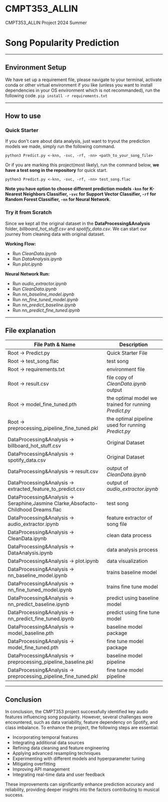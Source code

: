 # CMPT353_ALLIN
CMPT353_ALLIN Project 2024 Summer

# Song Popularity Prediction
---
## Environment Setup
We have set up a requirement file, please navigate to your terminal, activate conda or other virtual environment if you like (unless you want to install dependencies in your OS environment which is not recommanded), run the following code.
`pip install -r requirements.txt`

---

## How to use

### Quick Starter
If you don't care about data analysis, just want to tryout the prediction models we made, simply run the following command.

`python3 Predict.py <-knn, -svc, -rf, -nn> <path_to_your_song_file>`

Or if you are marking this project(most likely), run the command below, **we have a test song in the repository** for quick start.

`python3 Predict.py <-knn, -svc, -rf, -nn> test_song.flac`

**Note you have option to choose different prediction models `-knn` for K-Nearest Neighbors Classifier, `-svc` for Support Vector Classifier, `-rf` for Random Forest Classifier, `-nn` for Neural Network.**

### Try it from Scratch
Since we kept all the original dataset in the **DataProcessing&Analysis** folder, *billboard_hot_stuff.csv* and *spotify_data.csv*. We can start our journey from cleaning data with original dataset.

**Working Flow:**

- Run *CleanData.ipynb*
- Run *DataAnalysis.ipynb*
- Run *plot.ipynb*

**Neural Network Run:**

- Run *audio_extractor.ipynb*
- Run *CleanData.ipynb*
- Run *nn_baseline_model.ipynb*
- Run *nn_fine_tuned_model.ipynb*
- Run *nn_predict_baseline.ipynb*
- Run *nn_predict_fine_tuned.ipynb*

---

## File explanation 

| File Path & Name|Description |
| ----------- | ----------- |
| Root -> Predict.py | Quick Starter File|
| Root -> test_song.flac | test song |
| Root -> requirements.txt | environment file |
| Root -> result.csv | file copy of *CleanData.ipynb* output |
| Root -> model_fine_tuned.pth | the optimal model we trained for running *Predict.py* |
| Root -> preprocessing_pipeline_fine_tuned.pkl | the optimal pipeline used for running *Predict.py* |
| DataProcessing&Analysis -> billboard_hot_stuff.csv | Original Dataset |
| DataProcessing&Analysis -> spotify_data.csv | Original Dataset |
| DataProcessing&Analysis -> result.csv | output of *CleanData.ipynb* |
| DataProcessing&Analysis -> extracted_feature_to_predict.csv | output of *audio_extractor.ipynb* |
| DataProcessing&Analysis -> Seraphine,Jasmine Clarke,Absofacto-Childhood Dreams.flac | test song |
| DataProcessing&Analysis -> audio_extractor.ipynb | feature extractor of song file |
| DataProcessing&Analysis -> CleanData.ipynb | clean data process |
| DataProcessing&Analysis -> DataAnalysis.ipynb | data analysis process |
| DataProcessing&Analysis -> plot.ipynb | data visualization |
| DataProcessing&Analysis -> nn_baseline_model.ipynb | trains baseline model |
| DataProcessing&Analysis -> nn_fine_tuned_model.ipynb | trains fine tune model |
| DataProcessing&Analysis -> nn_predict_baseline.ipynb | predict using baseline model |
| DataProcessing&Analysis -> nn_predict_fine_tuned.ipynb | predict using fine tune model |
| DataProcessing&Analysis -> model_baseline.pth | baseline model package |
| DataProcessing&Analysis -> model_fine_tuned.pth | fine tune model package |
| DataProcessing&Analysis -> preprocessing_pipeline_baseline.pkl | baseline model pipeline |
| DataProcessing&Analysis -> preprocessing_pipeline_fine_tuned.pkl | fine tune model pipeline |


---


## Conclusion

In conclusion, the CMPT353 project successfully identified key audio features influencing song popularity. However, several challenges were encountered, such as data variability, feature dependency on Spotify, and class imbalance. To enhance the project, the following steps are essential:

- Incorporating temporal features
- Integrating additional data sources
- Refining data cleaning and feature engineering
- Applying advanced resampling techniques
- Experimenting with different models and hyperparameter tuning
- Mitigating overfitting
- Improving API management
- Integrating real-time data and user feedback

These improvements can significantly enhance prediction accuracy and reliability, providing deeper insights into the factors contributing to musical success.
